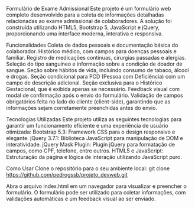 Formulário de Exame Admissional 
Este projeto é um formulário web completo desenvolvido para a coleta de informações detalhadas relacionadas ao exame admissional de colaboradores. A solução foi construída utilizando HTML5, Bootstrap 5, JavaScript e jQuery, proporcionando uma interface moderna, interativa e responsiva. 
 
Funcionalidades 
Coleta de dados pessoais e documentação básica do colaborador. 
Histórico médico, com campos para doenças pessoais e familiar. 
Registro de medicações contínuas, cirurgias passadas e alergias. 
Seleção do tipo sanguíneo e informação sobre a condição de doador de sangue. 
Seção sobre hábitos de vida, incluindo consumo de tabaco, álcool e drogas. 
Seção condicional para PCD (Pessoa com Deficiência) com um campo de descrição adicional. 
Seção exclusiva para o Histórico Gestacional, que é exibida apenas se necessário. 
Feedback visual com modal de confirmação após o envio do formulário. 
Validação de campos obrigatórios feita no lado do cliente (client-side), garantindo que as informações sejam corretamente preenchidas antes do envio. 
 
Tecnologias Utilizadas 
Este projeto utiliza as seguintes tecnologias para garantir um funcionamento eficiente e uma experiência de usuário otimizada: 
Bootstrap 5.3: Framework CSS para o design responsivo e elegante. 
jQuery 3.7.1: Biblioteca JavaScript para manipulação de DOM e interatividade. 
jQuery Mask Plugin: Plugin jQuery para formatação de campos, como CPF, telefone, entre outros. 
HTML5 e JavaScript: Estruturação da página e lógica de interação utilizando JavaScript puro. 
 
Como Usar 
Clone o repositório para o seu ambiente local: 
git clone https://github.com/pedrogssb/projeto_devweb.git 
 
Abra o arquivo index.html em um navegador para visualizar e preencher o formulário. 
O formulário pode ser utilizado para coletar informações, com validações automáticas e um feedback visual ao ser enviado. 
 
